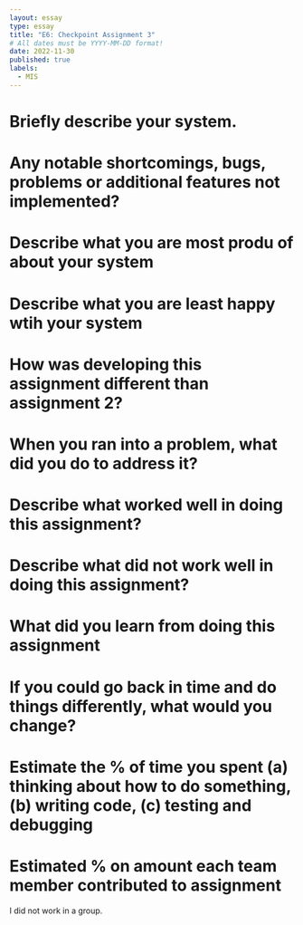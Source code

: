 ```yaml
---
layout: essay
type: essay
title: "E6: Checkpoint Assignment 3"
# All dates must be YYYY-MM-DD format!
date: 2022-11-30
published: true
labels:
  - MIS
---
```


# Briefly describe your system.

# Any notable shortcomings, bugs, problems or additional features not implemented?

# Describe what you are most produ of about your system

# Describe what you are least happy wtih your system

# How was developing this assignment different than assignment 2?

# When you ran into a problem, what did you do to address it?

# Describe what worked well in doing this assignment?

# Describe what did not work well in doing this assignment?

# What did you learn from doing this assignment

# If you could go back in time and do things differently, what would you change?

# Estimate the % of time you spent (a) thinking about how to do something, (b) writing code, (c) testing and debugging

# Estimated % on amount each team member contributed to assignment
I did not work in a group.
